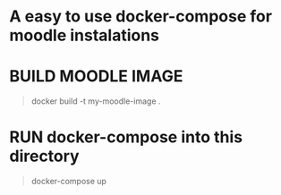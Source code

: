 # A easy to use docker-compose for moodle instalations

# BUILD MOODLE IMAGE

> docker build -t my-moodle-image .

# RUN docker-compose into this directory

> docker-compose up
